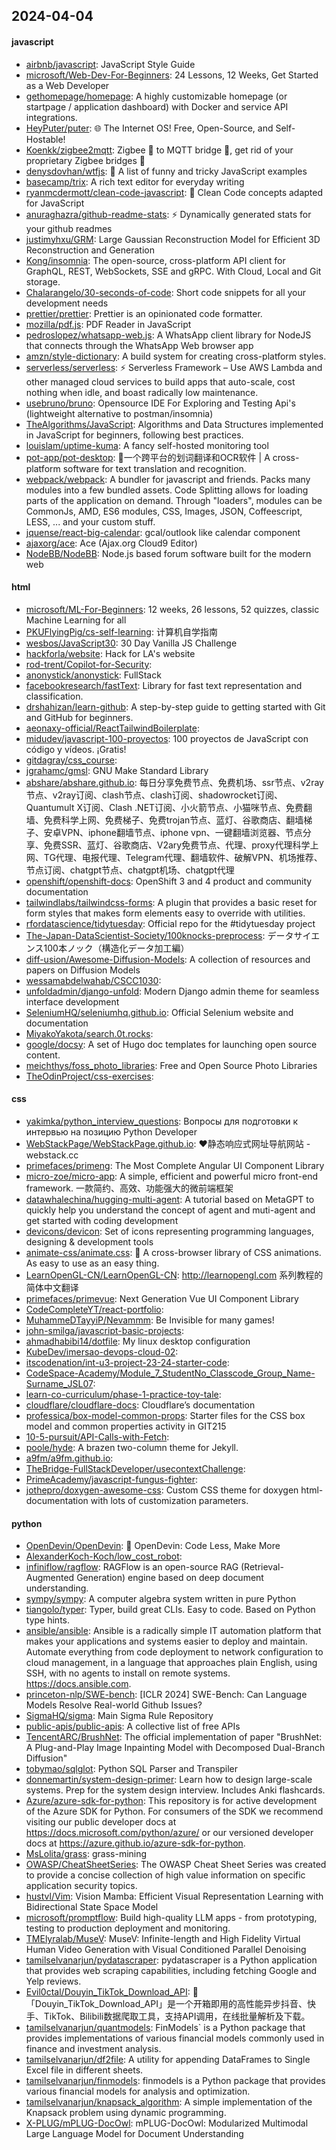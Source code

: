 ## 2024-04-04

#### javascript
* [airbnb/javascript](https://github.com/airbnb/javascript): JavaScript Style Guide
* [microsoft/Web-Dev-For-Beginners](https://github.com/microsoft/Web-Dev-For-Beginners): 24 Lessons, 12 Weeks, Get Started as a Web Developer
* [gethomepage/homepage](https://github.com/gethomepage/homepage): A highly customizable homepage (or startpage / application dashboard) with Docker and service API integrations.
* [HeyPuter/puter](https://github.com/HeyPuter/puter): 🌐 The Internet OS! Free, Open-Source, and Self-Hostable!
* [Koenkk/zigbee2mqtt](https://github.com/Koenkk/zigbee2mqtt): Zigbee 🐝 to MQTT bridge 🌉, get rid of your proprietary Zigbee bridges 🔨
* [denysdovhan/wtfjs](https://github.com/denysdovhan/wtfjs): 🤪 A list of funny and tricky JavaScript examples
* [basecamp/trix](https://github.com/basecamp/trix): A rich text editor for everyday writing
* [ryanmcdermott/clean-code-javascript](https://github.com/ryanmcdermott/clean-code-javascript): 🛁 Clean Code concepts adapted for JavaScript
* [anuraghazra/github-readme-stats](https://github.com/anuraghazra/github-readme-stats): ⚡ Dynamically generated stats for your github readmes
* [justimyhxu/GRM](https://github.com/justimyhxu/GRM): Large Gaussian Reconstruction Model for Efficient 3D Reconstruction and Generation
* [Kong/insomnia](https://github.com/Kong/insomnia): The open-source, cross-platform API client for GraphQL, REST, WebSockets, SSE and gRPC. With Cloud, Local and Git storage.
* [Chalarangelo/30-seconds-of-code](https://github.com/Chalarangelo/30-seconds-of-code): Short code snippets for all your development needs
* [prettier/prettier](https://github.com/prettier/prettier): Prettier is an opinionated code formatter.
* [mozilla/pdf.js](https://github.com/mozilla/pdf.js): PDF Reader in JavaScript
* [pedroslopez/whatsapp-web.js](https://github.com/pedroslopez/whatsapp-web.js): A WhatsApp client library for NodeJS that connects through the WhatsApp Web browser app
* [amzn/style-dictionary](https://github.com/amzn/style-dictionary): A build system for creating cross-platform styles.
* [serverless/serverless](https://github.com/serverless/serverless): ⚡ Serverless Framework – Use AWS Lambda and other managed cloud services to build apps that auto-scale, cost nothing when idle, and boast radically low maintenance.
* [usebruno/bruno](https://github.com/usebruno/bruno): Opensource IDE For Exploring and Testing Api's (lightweight alternative to postman/insomnia)
* [TheAlgorithms/JavaScript](https://github.com/TheAlgorithms/JavaScript): Algorithms and Data Structures implemented in JavaScript for beginners, following best practices.
* [louislam/uptime-kuma](https://github.com/louislam/uptime-kuma): A fancy self-hosted monitoring tool
* [pot-app/pot-desktop](https://github.com/pot-app/pot-desktop): 🌈一个跨平台的划词翻译和OCR软件 | A cross-platform software for text translation and recognition.
* [webpack/webpack](https://github.com/webpack/webpack): A bundler for javascript and friends. Packs many modules into a few bundled assets. Code Splitting allows for loading parts of the application on demand. Through "loaders", modules can be CommonJs, AMD, ES6 modules, CSS, Images, JSON, Coffeescript, LESS, ... and your custom stuff.
* [jquense/react-big-calendar](https://github.com/jquense/react-big-calendar): gcal/outlook like calendar component
* [ajaxorg/ace](https://github.com/ajaxorg/ace): Ace (Ajax.org Cloud9 Editor)
* [NodeBB/NodeBB](https://github.com/NodeBB/NodeBB): Node.js based forum software built for the modern web

#### html
* [microsoft/ML-For-Beginners](https://github.com/microsoft/ML-For-Beginners): 12 weeks, 26 lessons, 52 quizzes, classic Machine Learning for all
* [PKUFlyingPig/cs-self-learning](https://github.com/PKUFlyingPig/cs-self-learning): 计算机自学指南
* [wesbos/JavaScript30](https://github.com/wesbos/JavaScript30): 30 Day Vanilla JS Challenge
* [hackforla/website](https://github.com/hackforla/website): Hack for LA's website
* [rod-trent/Copilot-for-Security](https://github.com/rod-trent/Copilot-for-Security): 
* [anonystick/anonystick](https://github.com/anonystick/anonystick): FullStack
* [facebookresearch/fastText](https://github.com/facebookresearch/fastText): Library for fast text representation and classification.
* [drshahizan/learn-github](https://github.com/drshahizan/learn-github): A step-by-step guide to getting started with Git and GitHub for beginners.
* [aeonaxy-official/ReactTailwindBoilerplate](https://github.com/aeonaxy-official/ReactTailwindBoilerplate): 
* [midudev/javascript-100-proyectos](https://github.com/midudev/javascript-100-proyectos): 100 proyectos de JavaScript con código y vídeos. ¡Gratis!
* [gitdagray/css_course](https://github.com/gitdagray/css_course): 
* [jgrahamc/gmsl](https://github.com/jgrahamc/gmsl): GNU Make Standard Library
* [abshare/abshare.github.io](https://github.com/abshare/abshare.github.io): 每日分享免费节点、免费机场、ssr节点、v2ray节点、v2ray订阅、clash节点、clash订阅、shadowrocket订阅、Quantumult X订阅、Clash .NET订阅、小火箭节点、小猫咪节点、免费翻墙、免费科学上网、免费梯子、免费trojan节点、蓝灯、谷歌商店、翻墙梯子、安卓VPN、iphone翻墙节点、iphone vpn、一键翻墙浏览器、节点分享、免费SSR、蓝灯、谷歌商店、V2ary免费节点、代理、proxy代理科学上网、TG代理、电报代理、Telegram代理、翻墙软件、破解VPN、机场推荐、节点订阅、chatgpt节点、chatgpt机场、chatgpt代理
* [openshift/openshift-docs](https://github.com/openshift/openshift-docs): OpenShift 3 and 4 product and community documentation
* [tailwindlabs/tailwindcss-forms](https://github.com/tailwindlabs/tailwindcss-forms): A plugin that provides a basic reset for form styles that makes form elements easy to override with utilities.
* [rfordatascience/tidytuesday](https://github.com/rfordatascience/tidytuesday): Official repo for the #tidytuesday project
* [The-Japan-DataScientist-Society/100knocks-preprocess](https://github.com/The-Japan-DataScientist-Society/100knocks-preprocess): データサイエンス100本ノック（構造化データ加工編）
* [diff-usion/Awesome-Diffusion-Models](https://github.com/diff-usion/Awesome-Diffusion-Models): A collection of resources and papers on Diffusion Models
* [wessamabdelwahab/CSCC1030](https://github.com/wessamabdelwahab/CSCC1030): 
* [unfoldadmin/django-unfold](https://github.com/unfoldadmin/django-unfold): Modern Django admin theme for seamless interface development
* [SeleniumHQ/seleniumhq.github.io](https://github.com/SeleniumHQ/seleniumhq.github.io): Official Selenium website and documentation
* [MiyakoYakota/search.0t.rocks](https://github.com/MiyakoYakota/search.0t.rocks): 
* [google/docsy](https://github.com/google/docsy): A set of Hugo doc templates for launching open source content.
* [meichthys/foss_photo_libraries](https://github.com/meichthys/foss_photo_libraries): Free and Open Source Photo Libraries
* [TheOdinProject/css-exercises](https://github.com/TheOdinProject/css-exercises): 

#### css
* [yakimka/python_interview_questions](https://github.com/yakimka/python_interview_questions): Вопросы для подготовки к интервью на позицию Python Developer
* [WebStackPage/WebStackPage.github.io](https://github.com/WebStackPage/WebStackPage.github.io): ❤️静态响应式网址导航网站 - webstack.cc
* [primefaces/primeng](https://github.com/primefaces/primeng): The Most Complete Angular UI Component Library
* [micro-zoe/micro-app](https://github.com/micro-zoe/micro-app): A simple, efficient and powerful micro front-end framework. 一款简约、高效、功能强大的微前端框架
* [datawhalechina/hugging-multi-agent](https://github.com/datawhalechina/hugging-multi-agent): A tutorial based on MetaGPT to quickly help you understand the concept of agent and muti-agent and get started with coding development
* [devicons/devicon](https://github.com/devicons/devicon): Set of icons representing programming languages, designing & development tools
* [animate-css/animate.css](https://github.com/animate-css/animate.css): 🍿 A cross-browser library of CSS animations. As easy to use as an easy thing.
* [LearnOpenGL-CN/LearnOpenGL-CN](https://github.com/LearnOpenGL-CN/LearnOpenGL-CN): http://learnopengl.com 系列教程的简体中文翻译
* [primefaces/primevue](https://github.com/primefaces/primevue): Next Generation Vue UI Component Library
* [CodeCompleteYT/react-portfolio](https://github.com/CodeCompleteYT/react-portfolio): 
* [MuhammeDTayyiP/Nevammm](https://github.com/MuhammeDTayyiP/Nevammm): Be Invisible for many games!
* [john-smilga/javascript-basic-projects](https://github.com/john-smilga/javascript-basic-projects): 
* [ahmadhabibi14/dotfile](https://github.com/ahmadhabibi14/dotfile): My linux desktop configuration
* [KubeDev/imersao-devops-cloud-02](https://github.com/KubeDev/imersao-devops-cloud-02): 
* [itscodenation/int-u3-project-23-24-starter-code](https://github.com/itscodenation/int-u3-project-23-24-starter-code): 
* [CodeSpace-Academy/Module_7_StudentNo_Classcode_Group_Name-Surname_JSL07](https://github.com/CodeSpace-Academy/Module_7_StudentNo_Classcode_Group_Name-Surname_JSL07): 
* [learn-co-curriculum/phase-1-practice-toy-tale](https://github.com/learn-co-curriculum/phase-1-practice-toy-tale): 
* [cloudflare/cloudflare-docs](https://github.com/cloudflare/cloudflare-docs): Cloudflare’s documentation
* [professica/box-model-common-props](https://github.com/professica/box-model-common-props): Starter files for the CSS box model and common properties activity in GIT215
* [10-5-pursuit/API-Calls-with-Fetch](https://github.com/10-5-pursuit/API-Calls-with-Fetch): 
* [poole/hyde](https://github.com/poole/hyde): A brazen two-column theme for Jekyll.
* [a9fm/a9fm.github.io](https://github.com/a9fm/a9fm.github.io): 
* [TheBridge-FullStackDeveloper/usecontextChallenge](https://github.com/TheBridge-FullStackDeveloper/usecontextChallenge): 
* [PrimeAcademy/javascript-fungus-fighter](https://github.com/PrimeAcademy/javascript-fungus-fighter): 
* [jothepro/doxygen-awesome-css](https://github.com/jothepro/doxygen-awesome-css): Custom CSS theme for doxygen html-documentation with lots of customization parameters.

#### python
* [OpenDevin/OpenDevin](https://github.com/OpenDevin/OpenDevin): 🐚 OpenDevin: Code Less, Make More
* [AlexanderKoch-Koch/low_cost_robot](https://github.com/AlexanderKoch-Koch/low_cost_robot): 
* [infiniflow/ragflow](https://github.com/infiniflow/ragflow): RAGFlow is an open-source RAG (Retrieval-Augmented Generation) engine based on deep document understanding.
* [sympy/sympy](https://github.com/sympy/sympy): A computer algebra system written in pure Python
* [tiangolo/typer](https://github.com/tiangolo/typer): Typer, build great CLIs. Easy to code. Based on Python type hints.
* [ansible/ansible](https://github.com/ansible/ansible): Ansible is a radically simple IT automation platform that makes your applications and systems easier to deploy and maintain. Automate everything from code deployment to network configuration to cloud management, in a language that approaches plain English, using SSH, with no agents to install on remote systems. https://docs.ansible.com.
* [princeton-nlp/SWE-bench](https://github.com/princeton-nlp/SWE-bench): [ICLR 2024] SWE-Bench: Can Language Models Resolve Real-world Github Issues?
* [SigmaHQ/sigma](https://github.com/SigmaHQ/sigma): Main Sigma Rule Repository
* [public-apis/public-apis](https://github.com/public-apis/public-apis): A collective list of free APIs
* [TencentARC/BrushNet](https://github.com/TencentARC/BrushNet): The official implementation of paper "BrushNet: A Plug-and-Play Image Inpainting Model with Decomposed Dual-Branch Diffusion"
* [tobymao/sqlglot](https://github.com/tobymao/sqlglot): Python SQL Parser and Transpiler
* [donnemartin/system-design-primer](https://github.com/donnemartin/system-design-primer): Learn how to design large-scale systems. Prep for the system design interview. Includes Anki flashcards.
* [Azure/azure-sdk-for-python](https://github.com/Azure/azure-sdk-for-python): This repository is for active development of the Azure SDK for Python. For consumers of the SDK we recommend visiting our public developer docs at https://docs.microsoft.com/python/azure/ or our versioned developer docs at https://azure.github.io/azure-sdk-for-python.
* [MsLolita/grass](https://github.com/MsLolita/grass): grass-mining
* [OWASP/CheatSheetSeries](https://github.com/OWASP/CheatSheetSeries): The OWASP Cheat Sheet Series was created to provide a concise collection of high value information on specific application security topics.
* [hustvl/Vim](https://github.com/hustvl/Vim): Vision Mamba: Efficient Visual Representation Learning with Bidirectional State Space Model
* [microsoft/promptflow](https://github.com/microsoft/promptflow): Build high-quality LLM apps - from prototyping, testing to production deployment and monitoring.
* [TMElyralab/MuseV](https://github.com/TMElyralab/MuseV): MuseV: Infinite-length and High Fidelity Virtual Human Video Generation with Visual Conditioned Parallel Denoising
* [tamilselvanarjun/pydatascraper](https://github.com/tamilselvanarjun/pydatascraper): pydatascraper is a Python application that provides web scraping capabilities, including fetching Google and Yelp reviews.
* [Evil0ctal/Douyin_TikTok_Download_API](https://github.com/Evil0ctal/Douyin_TikTok_Download_API): 🚀「Douyin_TikTok_Download_API」是一个开箱即用的高性能异步抖音、快手、TikTok、Bilibili数据爬取工具，支持API调用，在线批量解析及下载。
* [tamilselvanarjun/quantmodels](https://github.com/tamilselvanarjun/quantmodels): FinModels` is a Python package that provides implementations of various financial models commonly used in finance and investment analysis.
* [tamilselvanarjun/df2file](https://github.com/tamilselvanarjun/df2file): A utility for appending DataFrames to Single Excel file in different sheets.
* [tamilselvanarjun/finmodels](https://github.com/tamilselvanarjun/finmodels): finmodels is a Python package that provides various financial models for analysis and optimization.
* [tamilselvanarjun/knapsack_algorithm](https://github.com/tamilselvanarjun/knapsack_algorithm): A simple implementation of the Knapsack problem using dynamic programming.
* [X-PLUG/mPLUG-DocOwl](https://github.com/X-PLUG/mPLUG-DocOwl): mPLUG-DocOwl: Modularized Multimodal Large Language Model for Document Understanding
